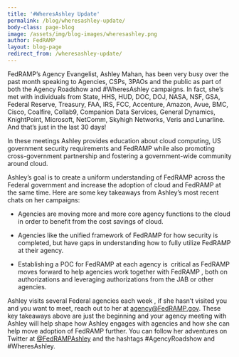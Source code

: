 ```yaml
---
title: '#WheresAshley Update'
permalink: /blog/wheresashley-update/
body-class: page-blog
image: /assets/img/blog-images/wheresashley.png
author: FedRAMP
layout: blog-page
redirect_from: /wheresashley-update/
---
```


FedRAMP’s Agency Evangelist, Ashley Mahan, has been very busy over the past month speaking to Agencies, CSPs, 3PAOs and the public as part of both the Agency Roadshow and #WheresAshley campaigns. In fact, she’s met with individuals from State, HHS, HUD, DOC, DOJ, NASA, NSF, GSA, Federal Reserve, Treasury, FAA, IRS, FCC, Accenture, Amazon, Avue, BMC, Cisco, Coalfire, Collab9, Companion Data Services, General Dynamics, KnightPoint, Microsoft, NetComm, Skyhigh Networks, Veris and Lunarline. And that’s just in the last 30 days!

In these meetings Ashley provides education about cloud computing, US government security requirements and FedRAMP while also promoting cross-government partnership and fostering a government-wide community around cloud.

Ashley’s goal is to create a uniform understanding of FedRAMP across the Federal government and increase the adoption of cloud and FedRAMP at the same time. Here are some key takeaways from Ashley’s most recent chats on her campaigns:

* Agencies are moving more and more core agency functions to the cloud in order to benefit from the cost savings of cloud.

* Agencies like the unified framework of FedRAMP for how security is completed, but have gaps in understanding how to fully utilize FedRAMP at their agency.

* Establishing a POC for FedRAMP at each agency is  critical as FedRAMP moves forward to help agencies work together with FedRAMP , both on authorizations and leveraging authorizations from the JAB or other agencies.


Ashley visits several Federal agencies each week , if she hasn’t visited you and you want to meet, reach out to her at [agency@FedRAMP.gov](mailto:agency@fedramp.gov). These key takeaways above are just the beginning and your agency meeting with Ashley will help shape how Ashley engages with agencies and how she can help move adoption of FedRAMP further. You can follow her adventures on Twitter at [@FedRAMPAshley](https://twitter.com/fedrampashley) and the hashtags #AgencyRoadshow and #WheresAshley.
